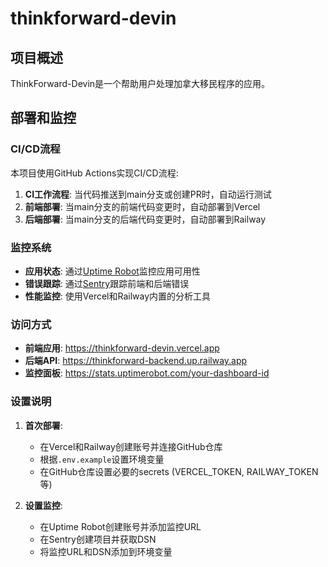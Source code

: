 # thinkforward-devin

## 项目概述

ThinkForward-Devin是一个帮助用户处理加拿大移民程序的应用。

## 部署和监控

### CI/CD流程

本项目使用GitHub Actions实现CI/CD流程:

1. **CI工作流程**: 当代码推送到main分支或创建PR时，自动运行测试
2. **前端部署**: 当main分支的前端代码变更时，自动部署到Vercel
3. **后端部署**: 当main分支的后端代码变更时，自动部署到Railway

### 监控系统

- **应用状态**: 通过[Uptime Robot](https://uptimerobot.com/)监控应用可用性
- **错误跟踪**: 通过[Sentry](https://sentry.io/)跟踪前端和后端错误
- **性能监控**: 使用Vercel和Railway内置的分析工具

### 访问方式

- **前端应用**: https://thinkforward-devin.vercel.app
- **后端API**: https://thinkforward-backend.up.railway.app
- **监控面板**: https://stats.uptimerobot.com/your-dashboard-id

### 设置说明

1. **首次部署**:
   - 在Vercel和Railway创建账号并连接GitHub仓库
   - 根据`.env.example`设置环境变量
   - 在GitHub仓库设置必要的secrets (VERCEL_TOKEN, RAILWAY_TOKEN等)

2. **设置监控**:
   - 在Uptime Robot创建账号并添加监控URL
   - 在Sentry创建项目并获取DSN
   - 将监控URL和DSN添加到环境变量
